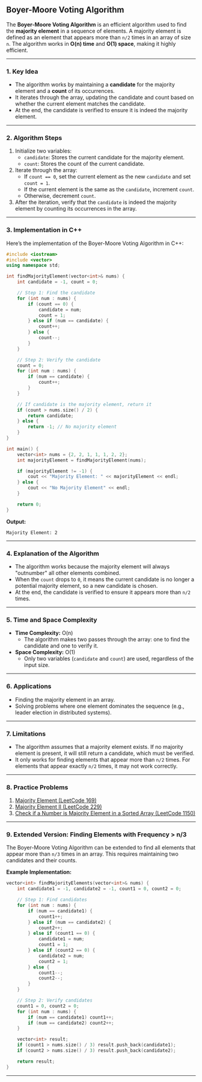 ## Boyer-Moore Voting Algorithm

The **Boyer-Moore Voting Algorithm** is an efficient algorithm used to find the **majority element** in a sequence of elements. A majority element is defined as an element that appears more than `n/2` times in an array of size `n`. The algorithm works in **O(n) time** and **O(1) space**, making it highly efficient.

---

### **1. Key Idea**
- The algorithm works by maintaining a **candidate** for the majority element and a **count** of its occurrences.
- It iterates through the array, updating the candidate and count based on whether the current element matches the candidate.
- At the end, the candidate is verified to ensure it is indeed the majority element.

---

### **2. Algorithm Steps**
1. Initialize two variables:
   - `candidate`: Stores the current candidate for the majority element.
   - `count`: Stores the count of the current candidate.
2. Iterate through the array:
   - If `count == 0`, set the current element as the new `candidate` and set `count = 1`.
   - If the current element is the same as the `candidate`, increment `count`.
   - Otherwise, decrement `count`.
3. After the iteration, verify that the `candidate` is indeed the majority element by counting its occurrences in the array.

---

### **3. Implementation in C++**
Here’s the implementation of the Boyer-Moore Voting Algorithm in C++:

```cpp
#include <iostream>
#include <vector>
using namespace std;

int findMajorityElement(vector<int>& nums) {
    int candidate = -1, count = 0;

    // Step 1: Find the candidate
    for (int num : nums) {
        if (count == 0) {
            candidate = num;
            count = 1;
        } else if (num == candidate) {
            count++;
        } else {
            count--;
        }
    }

    // Step 2: Verify the candidate
    count = 0;
    for (int num : nums) {
        if (num == candidate) {
            count++;
        }
    }

    // If candidate is the majority element, return it
    if (count > nums.size() / 2) {
        return candidate;
    } else {
        return -1; // No majority element
    }
}

int main() {
    vector<int> nums = {2, 2, 1, 1, 1, 2, 2};
    int majorityElement = findMajorityElement(nums);

    if (majorityElement != -1) {
        cout << "Majority Element: " << majorityElement << endl;
    } else {
        cout << "No Majority Element" << endl;
    }

    return 0;
}
```

**Output:**
```
Majority Element: 2
```

---

### **4. Explanation of the Algorithm**
- The algorithm works because the majority element will always "outnumber" all other elements combined.
- When the `count` drops to `0`, it means the current candidate is no longer a potential majority element, so a new candidate is chosen.
- At the end, the candidate is verified to ensure it appears more than `n/2` times.

---

### **5. Time and Space Complexity**
- **Time Complexity:** O(n)
  - The algorithm makes two passes through the array: one to find the candidate and one to verify it.
- **Space Complexity:** O(1)
  - Only two variables (`candidate` and `count`) are used, regardless of the input size.

---

### **6. Applications**
- Finding the majority element in an array.
- Solving problems where one element dominates the sequence (e.g., leader election in distributed systems).

---

### **7. Limitations**
- The algorithm assumes that a majority element exists. If no majority element is present, it will still return a candidate, which must be verified.
- It only works for finding elements that appear more than `n/2` times. For elements that appear exactly `n/2` times, it may not work correctly.

---

### **8. Practice Problems**
1. [Majority Element (LeetCode 169)](https://leetcode.com/problems/majority-element/)
2. [Majority Element II (LeetCode 229)](https://leetcode.com/problems/majority-element-ii/)
3. [Check if a Number is Majority Element in a Sorted Array (LeetCode 1150)](https://leetcode.com/problems/check-if-a-number-is-majority-element-in-a-sorted-array/)

---

### **9. Extended Version: Finding Elements with Frequency > n/3**
The Boyer-Moore Voting Algorithm can be extended to find all elements that appear more than `n/3` times in an array. This requires maintaining two candidates and their counts.

**Example Implementation:**
```cpp
vector<int> findMajorityElements(vector<int>& nums) {
    int candidate1 = -1, candidate2 = -1, count1 = 0, count2 = 0;

    // Step 1: Find candidates
    for (int num : nums) {
        if (num == candidate1) {
            count1++;
        } else if (num == candidate2) {
            count2++;
        } else if (count1 == 0) {
            candidate1 = num;
            count1 = 1;
        } else if (count2 == 0) {
            candidate2 = num;
            count2 = 1;
        } else {
            count1--;
            count2--;
        }
    }

    // Step 2: Verify candidates
    count1 = 0, count2 = 0;
    for (int num : nums) {
        if (num == candidate1) count1++;
        if (num == candidate2) count2++;
    }

    vector<int> result;
    if (count1 > nums.size() / 3) result.push_back(candidate1);
    if (count2 > nums.size() / 3) result.push_back(candidate2);

    return result;
}
```

---
